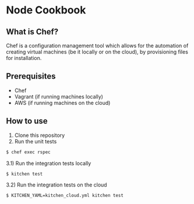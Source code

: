 # Node Cookbook

## What is Chef?

Chef is a configuration management tool which allows for the automation of creating virtual machines (be it locally or on the cloud), by provisioning files for installation.

## Prerequisites

- Chef
- Vagrant (if running machines locally)
- AWS (if running machines on the cloud)

## How to use
1) Clone this repository
2) Run the unit tests
```bash
$ chef exec rspec
```
3.1) Run the integration tests locally
```bash
$ kitchen test
```
3.2) Run the integration tests on the cloud
```bash
$ KITCHEN_YAML=kitchen_cloud.yml kitchen test
```
